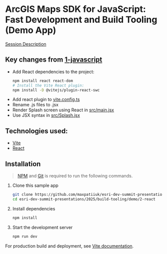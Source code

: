 # ArcGIS Maps SDK for JavaScript: Fast Development and Build Tooling (Demo App)

[Session Description](../..)

## Key changes from [1-javascript](../1-javascript)

- Add React dependencies to the project:
  ```sh
  npm install react react-dom
  # Install the Vite React plugin:
  npm install -D @vitejs/plugin-react-swc
  ```
- Add react plugin to [vite.config.ts](./vite.config.ts)
- Rename .js files to .jsx
- Render Splash screen using React in [src/main.jsx](./src/main.jsx)
- Use JSX syntax in [src/Splash.jsx](./src/Splash.jsx)

## Technologies used:

- [Vite](https://vitejs.dev/)
- [React](https://react.dev/)

## Installation

> [NPM](https://docs.npmjs.com/downloading-and-installing-node-js-and-npm) and [Git](https://git-scm.com/downloads) is required to run the following commands.

1. Clone this sample app

   ```sh
   git clone https://github.com/maxpatiiuk/esri-dev-summit-presentations esri-dev-summit-presentations
   cd esri-dev-summit-presentations/2025/build-tooling/demo/2-react
   ```

2. Install dependencies

   ```sh
   npm install
   ```

3. Start the development server

   ```sh
   npm run dev
   ```

For production build and deployment, see [Vite documentation](https://vite.dev/guide/static-deploy.html).
